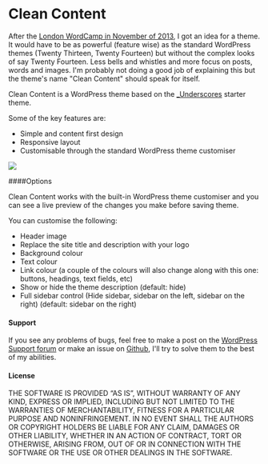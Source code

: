 Clean Content
===

After the [London WordCamp in November of 2013](http://2013.london.wordcamp.org/), I got an idea for a theme. It would have to be as powerful (feature wise) as the standard WordPress themes (Twenty Thirteen, Twenty Fourteen) but without the complex looks of say Twenty Fourteen. Less bells and whistles and more focus on posts, words and images. I'm probably not doing a good job of explaining this but the theme's name "Clean Content" should speak for itself.

Clean Content is a WordPress theme based on the [_Underscores](http://underscores.me) starter theme.

Some of the key features are:

* Simple and content first design
* Responsive layout
* Customisable through the standard WordPress theme customiser

![](https://raw2.github.com/On-Edge/wp-clean-content/develop/screenshot.png)


####Options

Clean Content works with the built-in WordPress theme customiser and you can see a live preview of the changes you make before saving theme. 

You can customise the following:

* Header image
* Replace the site title and description with your logo
* Background colour
* Text colour
* Link colour (a couple of the colours will also change along with this one: buttons, headings, text fields, etc)
* Show or hide the theme description (default: hide)
* Full sidebar control (Hide sidebar, sidebar on the left, sidebar on the right) (default: sidebar on the right)


#### Support

If you see any problems of bugs, feel free to make a post on the [WordPress Support forum](http://wordpress.org/support/theme/clean-content) or make an issue on [Github](https://github.com/On-Edge/wp-clean-content), I'll try to solve them to the best of my abilities.


#### License

THE SOFTWARE IS PROVIDED “AS IS”, WITHOUT WARRANTY OF ANY KIND, EXPRESS OR IMPLIED, INCLUDING BUT NOT LIMITED TO THE WARRANTIES OF MERCHANTABILITY, FITNESS FOR A PARTICULAR PURPOSE AND NONINFRINGEMENT. IN NO EVENT SHALL THE AUTHORS OR COPYRIGHT HOLDERS BE LIABLE FOR ANY CLAIM, DAMAGES OR OTHER LIABILITY, WHETHER IN AN ACTION OF CONTRACT, TORT OR OTHERWISE, ARISING FROM, OUT OF OR IN CONNECTION WITH THE SOFTWARE OR THE USE OR OTHER DEALINGS IN THE SOFTWARE.